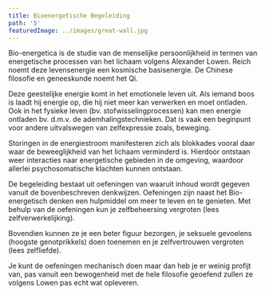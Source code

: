 ```yaml
---
title: Bioenergetische Begeleiding
path: '5'
featuredImage: ../images/great-wall.jpg
---
```


Bio-energetica is de studie van de menselijke persoonlijkheid in termen van energetische processen van het lichaam volgens Alexander Lowen. Reich noemt deze levensenergie een kosmische basisenergie. De Chinese filosofie en geneeskunde noemt het Qi. 

 Deze geestelijke energie komt in het emotionele leven uit. Als iemand boos is laadt hij energie op, die hij niet meer kan verwerken en moet ontladen. Ook in het fysieke leven (bv. stofwisselingprocessen) kan men energie ontladen bv. d.m.v. de ademhalingstechnieken. Dat is vaak een beginpunt voor andere uitvalswegen van zelfexpressie zoals, beweging. 

Storingen in de energiestroom manifesteren zich als blokkades vooral daar waar de beweeglijkheid van het lichaam verminderd is. Hierdoor ontstaan weer interacties naar energetische gebieden in de omgeving, waardoor allerlei psychosomatische klachten kunnen ontstaan. 

De begeleiding bestaat uit oefeningen van waaruit inhoud wordt gegeven vanuit de bovenbeschreven denkwijzen. Oefeningen zijn naast het Bio-energetisch denken een hulpmiddel om meer te leven en te genieten. Met behulp van de oefeningen kun je zelfbeheersing vergroten (lees zelfverwerkelijking). 

Bovendien kunnen ze je een beter figuur bezorgen, je seksuele gevoelens (hoogste genotprikkels) doen toenemen en je zelfvertrouwen vergroten (lees zelfliefde). 

Je kunt de oefeningen mechanisch doen maar dan heb je er weinig profijt van, pas vanuit een bewogenheid met de hele filosofie geoefend zullen ze volgens Lowen pas echt wat opleveren.